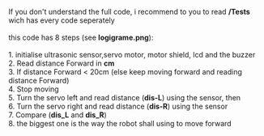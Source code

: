 If you don't understand the full code, i recommend to you to read __/Tests__ wich has every code seperately <br />
<br />
this code has 8 steps (see **logigrame.png**):<br />
<br />
    1. initialise ultrasonic sensor,servo motor, motor shield, lcd and the buzzer<br />
    2. Read distance Forward in **cm**<br />
    3. If distance Forward < 20cm (else keep moving forward and reading distance Forward)<br />
    4. Stop moving <br />
    5. Turn the servo left and read distance (**dis-L**) using the sensor, then <br />
    6. Turn the servo right and read distance (**dis-R**) using the sensor<br />
    7. Compare (**dis_L** and **dis_R**)<br />
    8. the biggest one is the way the robot shall using to move forward<br />
